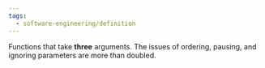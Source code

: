 ```yaml
---
tags:
  - software-engineering/definition
---
```

Functions that take **three** arguments. The issues of ordering, pausing, and ignoring parameters are more than doubled.
